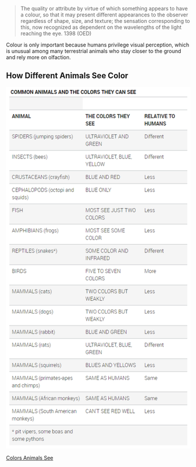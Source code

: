 
>The quality or attribute by virtue of which something appears to have a colour, so that it may present different appearances to the observer regardless of shape, size, and texture; the sensation corresponding to this, now recognized as dependent on the wavelengths of the light reaching the eye. 1398 (OED)

Colour is only important because humans privilege visual perception, which is unusual among many terrestrial animals who stay closer to the ground and rely more on olfaction.

## How Different Animals See Color

![](/assets/images/2021-09-01-13-52-23.png)

[Colors Animals See](https://askabiologist.asu.edu/colors-animals-see)